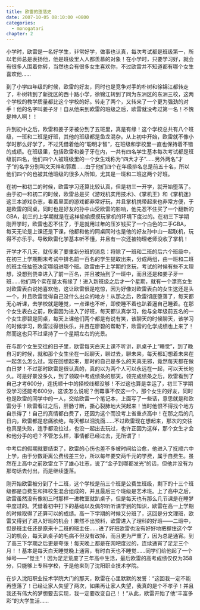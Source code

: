 ```yaml
---
title: 欧雷的堕落史
date: 2007-10-05 08:10:00 +0800
categories:
  - monogatari
chapter: 2
---
```


小学时，欧雷是一名好学生，非常好学，做事也认真，每次考试都是班级第一，所以老师总是表扬他，他是班级里人人都羡慕的对象！在小学时，只要学习好，就会有很多人围着你转，当然也会有很多女生喜欢你，不过欧雷并不知道都有哪个女生喜欢他…… 

到了小学四年级的时候，欧雷的好友，同时也是竞争对手的朴树和徐锦江都转走了，朴树转到了新抚区的西十路小学，徐锦江转到了同为东洲区的东洲三校，这两个学校的教学质量都比这个学校的好。转走了两个，又转来了一个更为强劲的对手！他的名字叫姜子牙！自从他来到欧雷的班级之后，欧雷就没考过第一名！不愧是神人啊！！ 

升到初中之后，欧雷和姜子牙被分到了五班里，真是有缘！这个学校总共有八个班级，一班和二班是好班，其他的班级都是鱼龙混杂。从上初中开始，欧雷就不像小学时那么好学了，不过凭借着他的“聪明才智”，在班级和学校里一直也保持着不错的成绩。在班级里，包括欧雷和姜子牙在内，一共有四名学生基本每次考试都是班级前四名，他们四个人被班级里的一个女生戏称为“四大才子”……另外两名“才子”的名字分别叫文天祥和郭嘉……由于他们四个在年级排名总是前五十名，所以他们四个的也被其他班级的很多人所知，尤其是一班和二班这两个好班。 

在初一和初二的时候，欧雷学习还算比较认真，但是初三一开学，就开始堕落了。由于初一和初二的时候，欧雷总是买《游戏机实用技术》、《掌机王》和《掌机迷》这三本游戏杂志，看着里面的游戏都非常好玩，并且掌机携带起来也非常方便，于是欧雷的同桌，同时也是好友的孙中山受欧雷的影响，他先忍不住买了一个翻新的GBA，初三的上学期就是在这样偷偷摸摸玩掌机的环境下度过的。在初三下学期刚开学时，欧雷也忍不住了，于是就用过年的压岁钱买了一个白色的二手GBA，每天无论是上课还是下课，他都和他的同桌同时也是他的好友孙中山一起联机，玩得不亦乐乎。导致欧雷化学基本听不懂，并且有一次还被物理老师没收了掌机！ 

开学才不几天，就传来了要重新分班的消息：将除了一班和二班的后六个班级中，在初三上学期期末考试中排名前一百名的学生提取出来，分成两组，由一班和二班的班主任抽签决定哪组进哪个班。欧雷由于上学期的贪玩，考试的时候有些不太理想，没想到侥幸进入了前一百名，并且被抽到了一班中，而且还是和姜子牙一班……他们两个实在是太有缘了！进入新班级之后才一个星期，就有一个漂亮女生对欧雷表白说她喜欢他，这让欧雷很是吃惊，因为好像对欧雷表白的女生这还是头一个，并且欧雷觉得自己没什么出众的地方！从那之后，欧雷彻底堕落了，每天都无心听课，去学校就是睡觉，一点课也不听，即使睡不着也趴着逼自己睡着。在那个女生表白之前，欧雷因为进入了好班，每天都认真学习，他与全年级前五名的一个女生廖碧是同桌，每天上课他们两个都是有说有笑，该聊天的时候聊天，该学习的时候学习，欧雷过得很快乐，并且在廖碧的帮助下，欧雷的化学成绩也上来了！然而这也只不过坚持了一个星期左右的光景。 

在与那个女生交往的日子里，欧雷每天白天上课不听讲，趴桌子上“睡觉”，到了晚自习的时候，就和那个女生坐在一起聊天，聊过去，聊未来，每天都幻想着未来在一起怎么怎么过。现在回想起来，那时的自己是多么的天真无邪，竟然每天都在做白日梦！不过那时欧雷是很认真的，真的以为两个人可以永远在一起，可以天长地久。可是好景没多久，到了领取中考成绩条的那天，领完成绩条之后，欧雷看到了自己才考600分，连抚顺十中的择校线都没够！不过这也算是幸运了，初三下学期没学习还能考600分，这该怎么说呢？倒霉事不仅这一个，那个女生的好友，同时也是欧雷的同学中的一人，交给欧雷一个笔记本，上面写了一些话，意思就是和欧雷分手！欧雷看过之后，肝肠寸断，撕心裂肺地大哭起来！当时他恨不得找个地方自杀得了！自己的真情都白费了，还因为这个而没考上省重点高中！在那之后的几日内，欧雷都是悲痛欲绝，每天都以泪洗面……不过欧雷现在想起来，那次的交往也真是失败，连手都没拉过，也没一起出去玩过，也许正因为这样，那个女生才会和他分手的吧？不管怎么样，事情都已经过去，无所谓了！ 

中考后的假期就要结束了，欧雷的心伤也差不多被时间给治愈，他进入了抚顺六中上学，由于分数距离公费线差三分，所以每年要交两千元的学费，属于自费生。虽然在上高中之前欧雷立下了雄心壮志，说了“金子到哪都发光”的话，但他并没有为那句话去付出，而是继续堕落。 

刚开始欧雷被分到了十二班，这个学校是前三个班是公费生班级，剩下的十三个班级都是自费生和择校生混合组成的，并且最后三个班级是艺术班。上了高中之后，欧雷虽然没有像初三时那样一进教室就趴桌子，但是每天也有那么几节课是在睡梦中度过的。凭借着初中打下的基础以及偶尔听听课学到的知识，欧雷在高一上学期的时候取得了还算可以的成绩。高一下学期的时候又分班了，这回是分文理班，欧雷又得到了进入好班的机会！果然不出预料，欧雷进入了理科的好班——二班中，但是班主任还是原来十二班的班主任……进了好班欧雷也没有好好地把握住这个学习的机会，每天趴桌子的毛病不但没有改掉，而且更为严重了，因为总是通宵。到了高三下学期之后更是夸张！每天晚上都是在网吧度过的，连续通宵了足足三个月！！基本是每天白天睡觉晚上通宵，有时白天也不睡觉……同学们给他起了一个绰号——“觉主”！因为足足荒废了三年高中生活，最后欧雷的高考成绩仅仅为358分，只能够上专科学校，于是他来到了沈阳职业技术学院。 

在步入沈阳职业技术学院大门的那天，欧雷在心里默默的发誓：“这回我一定不能再堕落了！已经让家人失望了两次，如果再让家人失望，我真的是个不孝子！并且我还有伟大的梦想要去实现，我一定要改变自己！！”从此，欧雷开始了他“丰富多彩”的大学生活…… 
